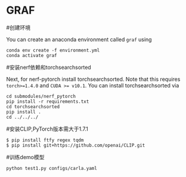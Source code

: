 # GRAF
#创建环境

You can create an anaconda environment called `graf` using
```
conda env create -f environment.yml
conda activate graf
```
#安装nerf依赖和torchsearchsorted

Next, for nerf-pytorch install torchsearchsorted. Note that this requires `torch>=1.4.0` and `CUDA >= v10.1`.
You can install torchsearchsorted via
``` 
cd submodules/nerf_pytorch
pip install -r requirements.txt
cd torchsearchsorted
pip install .
cd ../../../
```

#安装CLIP,PyTorch版本需大于1.7.1
```
$ pip install ftfy regex tqdm
$ pip install git+https://github.com/openai/CLIP.git
```

#训练demo模型
```
python test1.py configs/carla.yaml
```




